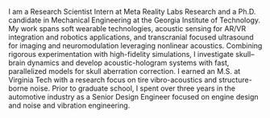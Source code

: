 
I am a Research Scientist Intern at Meta Reality Labs Research and a Ph.D. candidate in Mechanical Engineering at the Georgia Institute of Technology. My work spans soft wearable technologies, acoustic sensing for AR/VR integration and robotics applications, and transcranial focused ultrasound for imaging and neuromodulation leveraging nonlinear acoustics. Combining rigorous experimentation with high-fidelity simulations, I investigate skull–brain dynamics and develop acoustic-hologram systems with fast, parallelized models for skull aberration correction. I earned an M.S. at Virginia Tech with a research focus on tire vibro-acoustics and structure-borne noise. Prior to graduate school, I spent over three years in the automotive industry as a Senior Design Engineer focused on engine design and noise and vibration engineering.

